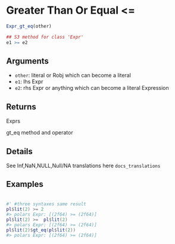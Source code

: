 # Greater Than Or Equal <=

```r
Expr_gt_eq(other)

## S3 method for class 'Expr'
e1 >= e2
```

## Arguments

- `other`: literal or Robj which can become a literal
- `e1`: lhs Expr
- `e2`: rhs Expr or anything which can become a literal Expression

## Returns

Exprs

gt_eq method and operator

## Details

See Inf,NaN,NULL,Null/NA translations here `docs_translations`

## Examples

<pre class='r-example'> <code> <span class='r-in'><span></span></span>
<span class='r-in'><span><span class='co'>#' #three syntaxes same result</span></span></span>
<span class='r-in'><span><span class='va'>pl</span><span class='op'>$</span><span class='fu'>lit</span><span class='op'>(</span><span class='fl'>2</span><span class='op'>)</span> <span class='op'>&gt;=</span> <span class='fl'>2</span></span></span>
<span class='r-out co'><span class='r-pr'>#&gt;</span> polars Expr: [(2f64) &gt;= (2f64)]</span>
<span class='r-in'><span><span class='va'>pl</span><span class='op'>$</span><span class='fu'>lit</span><span class='op'>(</span><span class='fl'>2</span><span class='op'>)</span> <span class='op'>&gt;=</span>  <span class='va'>pl</span><span class='op'>$</span><span class='fu'>lit</span><span class='op'>(</span><span class='fl'>2</span><span class='op'>)</span></span></span>
<span class='r-out co'><span class='r-pr'>#&gt;</span> polars Expr: [(2f64) &gt;= (2f64)]</span>
<span class='r-in'><span><span class='va'>pl</span><span class='op'>$</span><span class='fu'>lit</span><span class='op'>(</span><span class='fl'>2</span><span class='op'>)</span><span class='op'>$</span><span class='fu'>gt_eq</span><span class='op'>(</span><span class='va'>pl</span><span class='op'>$</span><span class='fu'>lit</span><span class='op'>(</span><span class='fl'>2</span><span class='op'>)</span><span class='op'>)</span></span></span>
<span class='r-out co'><span class='r-pr'>#&gt;</span> polars Expr: [(2f64) &gt;= (2f64)]</span>
 </code></pre>